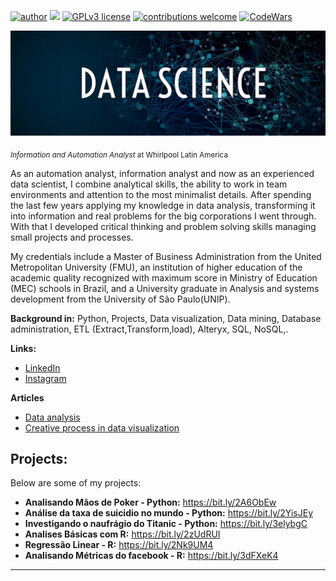 [![author](https://img.shields.io/badge/author-oseiasbeu-red.svg)](https://www.linkedin.com/in/oseiasbeu/) [![](https://img.shields.io/badge/python-3.7+-blue.svg)](https://www.python.org/downloads/release/python-365/) [![GPLv3 license](https://img.shields.io/badge/License-GPLv3-blue.svg)](http://perso.crans.org/besson/LICENSE.html) [![contributions welcome](https://img.shields.io/badge/contributions-welcome-brightgreen.svg?style=flat)](https://github.com/OseiasBeu)
[![CodeWars](https://www.codewars.com/users/OseiasBeu/badges/small)](https://www.codewars.com/users/OseiasBeu)
<p align="center">
  <img src="bannerDataScience.png" >
</p>


<sub>*Information and Automation Analyst* at Whirlpool Latin America</sub>

As an automation analyst, information analyst and now as an experienced data scientist, I combine analytical skills, the ability to work in team environments and attention to the most minimalist details. After spending the last few years applying my knowledge in data analysis, transforming it into information and real problems for the big corporations I went through. With that I developed critical thinking and problem solving skills managing small projects and processes.

My credentials include a Master of Business Administration from the United Metropolitan University (FMU), an institution of higher education of the academic quality recognized with maximum score in Ministry of Education (MEC) schools in Brazil, and a University graduate in Analysis and systems development from the University of São Paulo(UNIP).

**Background in:** Python, Projects, Data visualization, Data mining, Database administration, ETL (Extract,Transform,load), Alteryx, SQL, NoSQL,.

**Links:**
* [LinkedIn](https://www.linkedin.com/in/oseiasbeu/)
* [Instagram](https://www.instagram.com/oseias.beu/)

**Articles**
* [Data analysis](https://www.linkedin.com/pulse/an%C3%A1lise-de-dados-os%C3%A9ias-beu/)
* [Creative process in data visualization](https://www.linkedin.com/pulse/processo-criativo-na-exibi%C3%A7%C3%A3o-dos-dados-os%C3%A9ias-beu/)
## Projects:
Below are some of my projects:

* **Analisando Mãos de Poker - Python:** https://bit.ly/2A6ObEw
* **Análise da taxa de suicidio no mundo - Python:** https://bit.ly/2YisJEy
* **Investigando o naufrágio do Titanic - Python:** https://bit.ly/3elybgC
* **Analises Básicas com R:** https://bit.ly/2zUdRUI
* **Regressão Linear - R:** https://bit.ly/2Nk9UM4
* **Analisando Métricas do facebook - R:** https://bit.ly/3dFXeK4
<!-- https://bit.ly/2L2cMwy -->
<!-- https://bit.ly/2Ubr5SH -->
<!-- * **Como Implementar Regressão Linear com Python:** https://bit.ly/2Li5pzY -->

<!-- * **Como Tratar Dados Ausentes com Pandas:** https://bit.ly/31KWSMN -->
<!-- * **XGBoost: aprenda este algoritmo de Machine Learning em Python:** https://bit.ly/2UbRhws -->
<!-- * **Como criar uma Wordcloud em Python:** https://bit.ly/2OxsphM
* **Como lidar com dados desbalanceados:** https://bit.ly/2ZlaNsV -->

---




